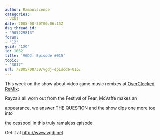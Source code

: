 ```yaml
---
author: Ramaniscence
categories:
- VGDJ
date: 2005-08-30T00:06:15Z
dsq_thread_id:
- "905229813"
forum:
- "12"
guid: "139"
id: 1062
title: 'VGDJ: Episode #015'
topic:
- "3017"
url: /2005/08/30/vgdj-episode-015/
---
```


This week on the show about video game music remixes at [OverClocked ReMix](http://www.ocremix.org/):
  
Rayza&#8217;s all worn out from the Festival of Fear, McVaffe makes an
  
appearance, we answer THE QUESTION and the show dips one more toe into
  
the cesspool in this truly ramaless episode.

Get it at <a href="http://www.vgdj.net" target="_blank">http://www.vgdj.net</a>